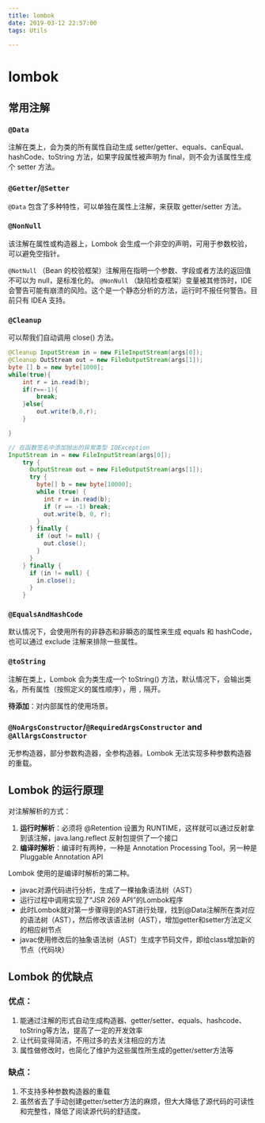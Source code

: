 ```yaml
---
title: lombok
date: 2019-03-12 22:57:00
tags: Utils

---
```


# lombok

## 常用注解

### `@Data`

注解在类上，会为类的所有属性自动生成 setter/getter、equals、canEqual、hashCode、toString 方法，如果字段属性被声明为 final，则不会为该属性生成个 setter 方法。

### `@Getter`/`@Setter`

`@Data` 包含了多种特性，可以单独在属性上注解，来获取 getter/setter 方法。

### `@NonNull`

该注解在属性或构造器上，Lombok 会生成一个非空的声明，可用于参数校验，可以避免空指针。

`@NotNull` （Bean 的校验框架）注解用在指明一个参数、字段或者方法的返回值不可以为 null，是标准化的。
`@NonNull` （缺陷检查框架）变量被其修饰时，IDE 会警告可能有崩溃的风险。这个是一个静态分析的方法，运行时不报任何警告。目前只有 IDEA 支持。

### `@Cleanup`

可以帮我们自动调用 close() 方法。

```java
@Cleanup InputStream in = new FileInputStream(args[0]);
@Cleanup OutStream out = new FileOutputStream(args[1]);
byte [] b = new byte[1000];
while(true){
    int r = in.read(b);
    if(r==-1){
        break;
    }else{
        out.write(b,0,r);
    }

}

// 在函数签名中添加抛出的异常类型 IOException
InputStream in = new FileInputStream(args[0]);
    try {
      OutputStream out = new FileOutputStream(args[1]);
      try {
        byte[] b = new byte[10000];
        while (true) {
          int r = in.read(b);
          if (r == -1) break;
          out.write(b, 0, r);
        }
      } finally {
        if (out != null) {
          out.close();
        }
      }
    } finally {
      if (in != null) {
        in.close();
      }
    }
```

### `@EqualsAndHashCode`

默认情况下，会使用所有的非静态和非瞬态的属性来生成 equals 和 hashCode，也可以通过 exclude 注解来排除一些属性。

### `@toString`

注解在类上，Lombok 会为类生成一个 toString() 方法，默认情况下，会输出类名，所有属性（按照定义的属性顺序），用 `,` 隔开。

**待添加**：对内部属性的使用场景。

### `@NoArgsConstructor`/`@RequiredArgsConstructor` and `@AllArgsConstructor`

无参构造器，部分参数构造器，全参构造器。Lombok 无法实现多种参数构造器的重载。

## Lombok 的运行原理

对注解解析的方式：

1. **运行时解析**：必须将 @Retention 设置为 RUNTIME，这样就可以通过反射拿到该注解，java.lang.reflect 反射包提供了一个接口
2. **编译时解析**：编译时有两种，一种是 Annotation Processing Tool，另一种是 Pluggable Annotation API

Lombok 使用的是编译时解析的第二种。

- javac对源代码进行分析，生成了一棵抽象语法树（AST）
- 运行过程中调用实现了“JSR 269 API”的Lombok程序
- 此时Lombok就对第一步骤得到的AST进行处理，找到@Data注解所在类对应的语法树（AST），然后修改该语法树（AST），增加getter和setter方法定义的相应树节点
- javac使用修改后的抽象语法树（AST）生成字节码文件，即给class增加新的节点（代码块）

## Lombok 的优缺点

### 优点：

 1. 能通过注解的形式自动生成构造器、getter/setter、equals、hashcode、toString等方法，提高了一定的开发效率
 2. 让代码变得简洁，不用过多的去关注相应的方法
 3. 属性做修改时，也简化了维护为这些属性所生成的getter/setter方法等

### 缺点：

1. 不支持多种参数构造器的重载
2. 虽然省去了手动创建getter/setter方法的麻烦，但大大降低了源代码的可读性和完整性，降低了阅读源代码的舒适度。
